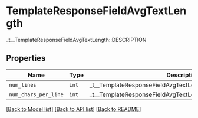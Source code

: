 # TemplateResponseFieldAvgTextLength

_t__TemplateResponseFieldAvgTextLength::DESCRIPTION

## Properties
Name | Type | Description | Notes
------------ | ------------- | ------------- | -------------
| `num_lines` | ```int``` |  _t__TemplateResponseFieldAvgTextLength::NUM_LINES  |  |
| `num_chars_per_line` | ```int``` |  _t__TemplateResponseFieldAvgTextLength::NUM_CHARS_PER_LINE  |  |

[[Back to Model list]](../README.md#documentation-for-models) [[Back to API list]](../README.md#documentation-for-api-endpoints) [[Back to README]](../README.md)


